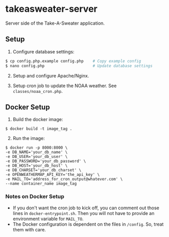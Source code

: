 # takeasweater-server

Server side of the Take-A-Sweater application.

## Setup

1. Configure database settings:

```sh
$ cp config.php.example config.php    # Copy example config
$ nano config.php                     # Update database settings
```

2. Setup and configure Apache/Nginx. 

3. Setup cron job to update the NOAA weather. See `classes/noaa_cron.php`.


## Docker Setup

1. Build the docker image:

```
$ docker build -t image_tag .
```

2. Run the image:

```
$ docker run -p 8000:8000 \
-e DB_NAME='your_db_name' \
-e DB_USER='your_db_user' \
-e DB_PASSWORD='your_db_password' \
-e DB_HOST='your_db_host' \
-e DB_CHARSET='your_db_charset' \
-e OPENWEATHERMAP_API_KEY='the_api_key' \
-e MAIL_TO='address_for_cron_output@whatever.com' \
--name container_name image_tag
```

### Notes on Docker Setup

- If you don't want the cron job to kick off, you can comment out those lines in 
`docker-entrypoint.sh`. Then you will not have to provide an environment variable
for `MAIL_TO`.
- The Docker configuration is dependent on the files in `/config`. So, treat them 
with care.
